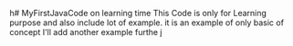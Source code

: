 h# MyFirstJavaCode on learning time 
This Code is only for Learning purpose and also include lot of example.
it is an example of only basic of concept
I'll add another example furthe
j